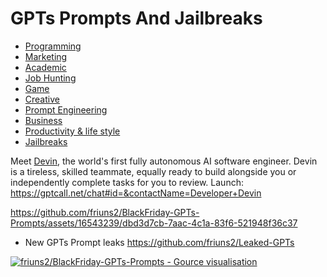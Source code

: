 # GPTs Prompts And Jailbreaks

- [Programming](./Programming.md)
- [Marketing](./Marketing.md)
- [Academic](./Academic.md)
- [Job Hunting](./Job-Hunting.md)
- [Game](./Game.md)
- [Creative](./Creative.md)
- [Prompt Engineering](./Prompt-Engineering.md)
- [Business](./Business.md)
- [Productivity & life style](./Productivity-&-life-style.md)
- [Jailbreaks](./Jailbreaks.md)

Meet [Devin](https://gptcall.net/chat#id=&contactName=Developer+Devin), the world's first fully autonomous AI software engineer. Devin is a tireless, skilled teammate, equally ready to build alongside you or independently complete tasks for you to review. Launch: https://gptcall.net/chat#id=&contactName=Developer+Devin

https://github.com/friuns2/BlackFriday-GPTs-Prompts/assets/16543239/dbd3d7cb-7aac-4c1a-83f6-521948f36c37



- New GPTs Prompt leaks https://github.com/friuns2/Leaked-GPTs

[![friuns2/BlackFriday-GPTs-Prompts - Gource visualisation](https://img.youtube.com/vi/guTk7F7G5Xg/0.jpg)](https://www.youtube.com/watch?v=guTk7F7G5Xg)
